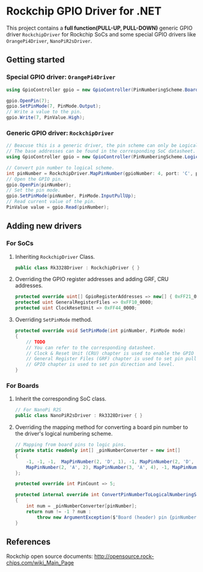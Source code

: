 # Rockchip GPIO Driver for .NET

This project contains a **full function(PULL-UP, PULL-DOWN)** generic GPIO driver `RockchipDriver` for Rockchip SoCs and some special GPIO drivers like `OrangePi4Driver`, `NanoPiR2sDriver`.

## Getting started

### Special GPIO driver: `OrangePi4Driver`

```C#
using GpioController gpio = new GpioController(PinNumberingScheme.Board, new OrangePi4Driver());

gpio.OpenPin(7);
gpio.SetPinMode(7, PinMode.Output);
// Write a value to the pin.
gpio.Write(7, PinValue.High);
```

### Generic GPIO driver: `RockchipDriver`

```C#
// Beacuse this is a generic driver, the pin scheme can only be Logical.
// The base addresses can be found in the corresponding SoC datasheet.
using GpioController gpio = new GpioController(PinNumberingScheme.Logical, new RockchipDriver(gpioRegisterAddresses: new uint[] { 0xFF72_0000, 0xFF73_0000, 0xFF78_0000, 0xFF78_8000, 0xFF79_0000 });

// Convert pin number to logical scheme.
int pinNumber = RockchipDriver.MapPinNumber(gpioNumber: 4, port: 'C', portNumber: 6);
// Open the GPIO pin.
gpio.OpenPin(pinNumber);
// Set the pin mode.
gpio.SetPinMode(pinNumber, PinMode.InputPullUp);
// Read current value of the pin.
PinValue value = gpio.Read(pinNumber);
```

## Adding new drivers

### For SoCs

1. Inheriting `RockchipDriver` Class.

    ```C#
    public class Rk3328Driver : RockchipDriver { }
    ```

2. Overriding the GPIO register addresses and adding GRF, CRU addresses.

    ```C#
    protected override uint[] GpioRegisterAddresses => new[] { 0xFF21_0000, 0xFF22_0000, 0xFF23_0000, 0xFF24_8000 };
    protected uint GeneralRegisterFiles => 0xFF10_0000;
    protected uint ClockResetUnit => 0xFF44_0000;        
    ```

3. Overriding `SetPinMode` method.

    ```C#
    protected override void SetPinMode(int pinNumber, PinMode mode)
    {
        // TODO
        // You can refer to the corresponding datasheet.
        // Clock & Reset Unit (CRU) chapter is used to enable the GPIO function.
        // General Register Files (GRF) chapter is used to set pin pull up/down mode.
        // GPIO chapter is used to set pin direction and level.
    }
    ```

### For Boards

1. Inherit the corresponding SoC class.

    ```C#
    // For NanoPi R2S
    public class NanoPiR2sDriver : Rk3328Driver { }
    ```

2. Overriding the mapping method for converting a board pin number to the driver's logical numbering scheme.

    ```C#
    // Mapping from board pins to logic pins.
    private static readonly int[] _pinNumberConverter = new int[]
    {
        -1, -1, -1,  MapPinNumber(2, 'D', 1), -1, MapPinNumber(2, 'D', 0), -1,
        MapPinNumber(2, 'A', 2), MapPinNumber(3, 'A', 4), -1, MapPinNumber(3, 'A', 6)
    };

    protected override int PinCount => 5;

    protected internal override int ConvertPinNumberToLogicalNumberingScheme(int pinNumber)
    {
        int num = _pinNumberConverter[pinNumber];
        return num != -1 ? num : 
            throw new ArgumentException($"Board (header) pin {pinNumber} is not a GPIO pin on the {GetType().Name} device.", nameof(pinNumber));
    }
    ```

## References

Rockchip open source documents: <http://opensource.rock-chips.com/wiki_Main_Page>
